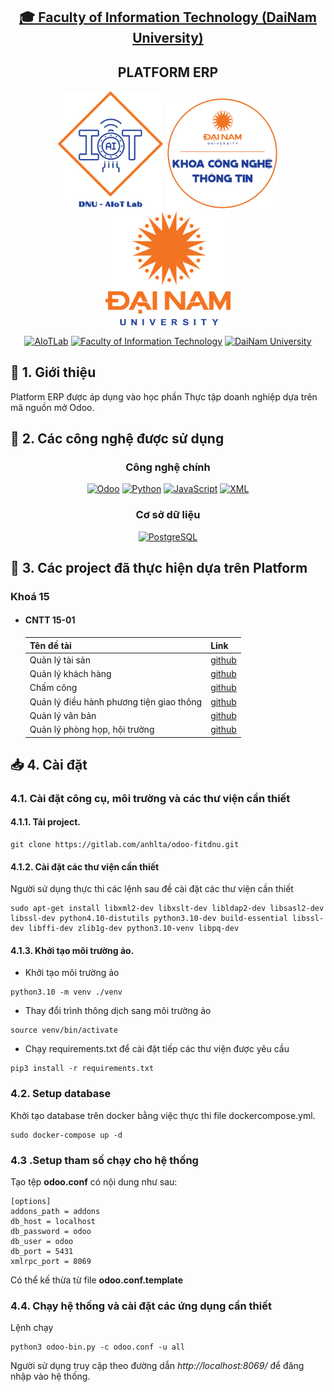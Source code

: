 <h2 align="center">
    <a href="https://dainam.edu.vn/vi/khoa-cong-nghe-thong-tin">
    🎓 Faculty of Information Technology (DaiNam University)
    </a>
</h2>
<h2 align="center">
    PLATFORM ERP
</h2>
<div align="center">
    <p align="center">
        <img src="logo/aiotlab_logo.png" alt="AIoTLab Logo" width="170"/>
        <img src="logo/fitdnu_logo.png" alt="AIoTLab Logo" width="180"/>
        <img src="logo/dnu_logo.png" alt="DaiNam University Logo" width="200"/>
    </p>

[![AIoTLab](https://img.shields.io/badge/AIoTLab-green?style=for-the-badge)](https://www.facebook.com/DNUAIoTLab)
[![Faculty of Information Technology](https://img.shields.io/badge/Faculty%20of%20Information%20Technology-blue?style=for-the-badge)](https://dainam.edu.vn/vi/khoa-cong-nghe-thong-tin)
[![DaiNam University](https://img.shields.io/badge/DaiNam%20University-orange?style=for-the-badge)](https://dainam.edu.vn)

</div>

## 📖 1. Giới thiệu
Platform ERP được áp dụng vào học phần Thực tập doanh nghiệp dựa trên mã nguồn mở Odoo. 

## 🔧 2. Các công nghệ được sử dụng
<div align="center">

### Công nghệ chính
[![Odoo](https://img.shields.io/badge/Odoo-714B67?style=for-the-badge&logo=odoo&logoColor=white)](https://www.odoo.com/)
[![Python](https://img.shields.io/badge/Python-3776AB?style=for-the-badge&logo=python&logoColor=white)](https://www.python.org/)
[![JavaScript](https://img.shields.io/badge/JavaScript-F7DF1E?style=for-the-badge&logo=javascript&logoColor=black)](https://developer.mozilla.org/en-US/docs/Web/JavaScript)
[![XML](https://img.shields.io/badge/XML-FF6600?style=for-the-badge&logo=codeforces&logoColor=white)](https://www.w3.org/XML/)
### Cơ sở dữ liệu
[![PostgreSQL](https://img.shields.io/badge/PostgreSQL-316192?style=for-the-badge&logo=postgresql&logoColor=white)](https://www.postgresql.org/)
</div>

## 🔧 3. Các project đã thực hiện dựa trên Platform

### Khoá 15
- #### CNTT 15-01
    | Tên đề tài    | Link     |
    | ------------- | ---------|
    | Quản lý tài sản | [github](https://github.com/hieupham10032003/TTDN-15-01)|
    | Quản lý khách hàng| [github](https://github.com/ToiYeuDaiNam/TTDN-15-01-N4.git)|
    | Chấm công| [github](https://github.com/dinhtuananh188/TTDN-15-01-N5)|
    | Quản lý điều hành phương tiện giao thông| [github](https://github.com/dainghia99/TTDN-15-01-N6)|
    | Quản lý văn bản| [github](https://github.com/tranhuan123/TTDN-15-01-N1)|
    | Quản lý phòng họp, hội trường| [github](https://github.com/nguyendat2610/TTDN-15-01-N8)|
    


## 📥 4. Cài đặt

### 4.1. Cài đặt công cụ, môi trường và các thư viện cần thiết

#### 4.1.1. Tải project.
```
git clone https://gitlab.com/anhlta/odoo-fitdnu.git
```
#### 4.1.2. Cài đặt các thư viện cần thiết
Người sử dụng thực thi các lệnh sau đề cài đặt các thư viện cần thiết

```
sudo apt-get install libxml2-dev libxslt-dev libldap2-dev libsasl2-dev libssl-dev python4.10-distutils python3.10-dev build-essential libssl-dev libffi-dev zlib1g-dev python3.10-venv libpq-dev
```
#### 4.1.3. Khởi tạo môi trường ảo.
- Khởi tạo môi trường ảo
```
python3.10 -m venv ./venv
```
- Thay đổi trình thông dịch sang môi trường ảo
```
source venv/bin/activate
```
- Chạy requirements.txt để cài đặt tiếp các thư viện được yêu cầu
```
pip3 install -r requirements.txt
```
### 4.2. Setup database

Khởi tạo database trên docker bằng việc thực thi file dockercompose.yml.
```
sudo docker-compose up -d
```
### 4.3 .Setup tham số chạy cho hệ thống
Tạo tệp **odoo.conf** có nội dung như sau:
```
[options]
addons_path = addons
db_host = localhost
db_password = odoo
db_user = odoo
db_port = 5431
xmlrpc_port = 8069
```
Có thể kế thừa từ file **odoo.conf.template**
### 4.4. Chạy hệ thống và cài đặt các ứng dụng cần thiết
Lệnh chạy
```
python3 odoo-bin.py -c odoo.conf -u all
```
Người sử dụng truy cập theo đường dẫn _http://localhost:8069/_ để đăng nhập vào hệ thống.

    
